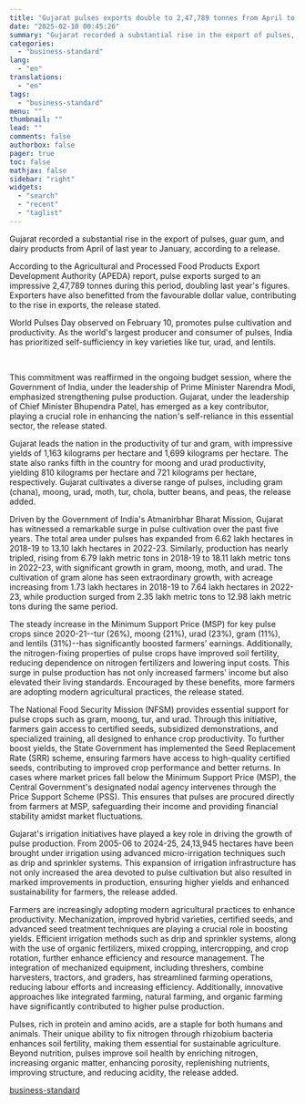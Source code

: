 ```yaml
---
title: "Gujarat pulses exports double to 2,47,789 tonnes from April to January"
date: "2025-02-10 00:45:26"
summary: "Gujarat recorded a substantial rise in the export of pulses, guar gum, and dairy products from April of last year to January, according to a release. According to the Agricultural and Processed Food Products Export Development Authority (APEDA) report, pulse exports surged to an impressive 2,47,789 tonnes during this period,..."
categories:
  - "business-standard"
lang:
  - "en"
translations:
  - "en"
tags:
  - "business-standard"
menu: ""
thumbnail: ""
lead: ""
comments: false
authorbox: false
pager: true
toc: false
mathjax: false
sidebar: "right"
widgets:
  - "search"
  - "recent"
  - "taglist"
---
```


Gujarat recorded a substantial rise in the export of pulses, guar gum, and dairy products from April of last year to January, according to a release.

According to the Agricultural and Processed Food Products Export Development Authority (APEDA) report, pulse exports surged to an impressive 2,47,789 tonnes during this period, doubling last year's figures. Exporters have also benefitted from the favourable dollar value, contributing to the rise in exports, the release stated.

World Pulses Day observed on February 10, promotes pulse cultivation and productivity. As the world's largest producer and consumer of pulses, India has prioritized self-sufficiency in key varieties like tur, urad, and lentils.

 

This commitment was reaffirmed in the ongoing budget session, where the Government of India, under the leadership of Prime Minister Narendra Modi, emphasized strengthening pulse production. Gujarat, under the leadership of Chief Minister Bhupendra Patel, has emerged as a key contributor, playing a crucial role in enhancing the nation's self-reliance in this essential sector, the release stated.

Gujarat leads the nation in the productivity of tur and gram, with impressive yields of 1,163 kilograms per hectare and 1,699 kilograms per hectare. The state also ranks fifth in the country for moong and urad productivity, yielding 810 kilograms per hectare and 721 kilograms per hectare, respectively. Gujarat cultivates a diverse range of pulses, including gram (chana), moong, urad, moth, tur, chola, butter beans, and peas, the release added.

Driven by the Government of India's Atmanirbhar Bharat Mission, Gujarat has witnessed a remarkable surge in pulse cultivation over the past five years. The total area under pulses has expanded from 6.62 lakh hectares in 2018-19 to 13.10 lakh hectares in 2022-23. Similarly, production has nearly tripled, rising from 6.79 lakh metric tons in 2018-19 to 18.11 lakh metric tons in 2022-23, with significant growth in gram, moong, moth, and urad. The cultivation of gram alone has seen extraordinary growth, with acreage increasing from 1.73 lakh hectares in 2018-19 to 7.64 lakh hectares in 2022-23, while production surged from 2.35 lakh metric tons to 12.98 lakh metric tons during the same period.

The steady increase in the Minimum Support Price (MSP) for key pulse crops since 2020-21--tur (26%), moong (21%), urad (23%), gram (11%), and lentils (31%)--has significantly boosted farmers' earnings. Additionally, the nitrogen-fixing properties of pulse crops have improved soil fertility, reducing dependence on nitrogen fertilizers and lowering input costs. This surge in pulse production has not only increased farmers' income but also elevated their living standards. Encouraged by these benefits, more farmers are adopting modern agricultural practices, the release stated.

The National Food Security Mission (NFSM) provides essential support for pulse crops such as gram, moong, tur, and urad. Through this initiative, farmers gain access to certified seeds, subsidized demonstrations, and specialized training, all designed to enhance crop productivity. To further boost yields, the State Government has implemented the Seed Replacement Rate (SRR) scheme, ensuring farmers have access to high-quality certified seeds, contributing to improved crop performance and better returns. In cases where market prices fall below the Minimum Support Price (MSP), the Central Government's designated nodal agency intervenes through the Price Support Scheme (PSS). This ensures that pulses are procured directly from farmers at MSP, safeguarding their income and providing financial stability amidst market fluctuations.

Gujarat's irrigation initiatives have played a key role in driving the growth of pulse production. From 2005-06 to 2024-25, 24,13,945 hectares have been brought under irrigation using advanced micro-irrigation techniques such as drip and sprinkler systems. This expansion of irrigation infrastructure has not only increased the area devoted to pulse cultivation but also resulted in marked improvements in production, ensuring higher yields and enhanced sustainability for farmers, the release added.

Farmers are increasingly adopting modern agricultural practices to enhance productivity. Mechanization, improved hybrid varieties, certified seeds, and advanced seed treatment techniques are playing a crucial role in boosting yields. Efficient irrigation methods such as drip and sprinkler systems, along with the use of organic fertilizers, mixed cropping, intercropping, and crop rotation, further enhance efficiency and resource management. The integration of mechanized equipment, including threshers, combine harvesters, tractors, and graders, has streamlined farming operations, reducing labour efforts and increasing efficiency. Additionally, innovative approaches like integrated farming, natural farming, and organic farming have significantly contributed to higher pulse production.

Pulses, rich in protein and amino acids, are a staple for both humans and animals. Their unique ability to fix nitrogen through rhizobium bacteria enhances soil fertility, making them essential for sustainable agriculture. Beyond nutrition, pulses improve soil health by enriching nitrogen, increasing organic matter, enhancing porosity, replenishing nutrients, improving structure, and reducing acidity, the release added.

[business-standard](https://www.business-standard.com/economy/news/gujarat-pulses-exports-double-to-2-47-789-tonnes-from-april-to-january-125020900595_1.html)
